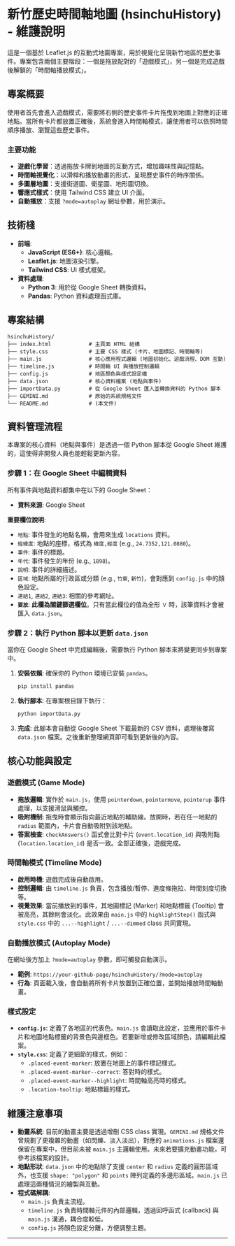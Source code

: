 # 新竹歷史時間軸地圖 (hsinchuHistory) - 維護說明

這是一個基於 Leaflet.js 的互動式地圖專案，用於視覺化呈現新竹地區的歷史事件。專案包含兩個主要階段：一個是拖放配對的「遊戲模式」，另一個是完成遊戲後解鎖的「時間軸播放模式」。

## 專案概要

使用者首先會進入遊戲模式，需要將右側的歷史事件卡片拖曳到地圖上對應的正確地點。當所有卡片都放置正確後，系統會進入時間軸模式，讓使用者可以依照時間順序播放、瀏覽這些歷史事件。

### 主要功能
- **遊戲化學習**：透過拖放卡牌到地圖的互動方式，增加趣味性與記憶點。
- **時間軸視覺化**：以滑桿和播放動畫的形式，呈現歷史事件的時序關係。
- **多圖層地圖**：支援街道圖、衛星圖、地形圖切換。
- **響應式樣式**：使用 Tailwind CSS 建立 UI 介面。
- **自動播放**：支援 `?mode=autoplay` 網址參數，用於演示。

## 技術棧

- **前端**:
  - **JavaScript (ES6+)**: 核心邏輯。
  - **Leaflet.js**: 地圖渲染引擎。
  - **Tailwind CSS**: UI 樣式框架。
- **資料處理**:
  - **Python 3**: 用於從 Google Sheet 轉換資料。
  - **Pandas**: Python 資料處理函式庫。

## 專案結構

```
hsinchuHistory/
├── index.html            # 主頁面 HTML 結構
├── style.css             # 主要 CSS 樣式 (卡片、地圖標記、時間軸等)
├── main.js               # 核心應用程式邏輯 (地圖初始化、遊戲流程、DOM 互動)
├── timeline.js           # 時間軸 UI 與播放控制邏輯
├── config.js             # 地區顏色與樣式設定檔
├── data.json             # 核心資料檔案 (地點與事件)
├── importData.py         # 從 Google Sheet 匯入並轉換資料的 Python 腳本
├── GEMINI.md             # 原始的系統規格文件
└── README.md             # (本文件)
```

## 資料管理流程

本專案的核心資料（地點與事件）是透過一個 Python 腳本從 Google Sheet 維護的，這使得非開發人員也能輕鬆更新內容。

### 步驟 1：在 Google Sheet 中編輯資料

所有事件與地點資料都集中在以下的 Google Sheet：

- **資料來源**: Google Sheet

**重要欄位說明**:
- `地點`: 事件發生的地點名稱，會用來生成 `locations` 資料。
- `經緯度`: 地點的座標，格式為 `緯度,經度` (e.g., `24.7352,121.0880`)。
- `事件`: 事件的標題。
- `年代`: 事件發生的年份 (e.g., `1898`)。
- `說明`: 事件的詳細描述。
- `區域`: 地點所屬的行政區或分類 (e.g., `竹東`, `新竹`)，會對應到 `config.js` 中的顏色設定。
- `連結1`, `連結2`, `連結3`: 相關的參考網址。
- **`要放`**: **此欄為關鍵篩選欄位**。只有當此欄位的值為全形 `Ｖ` 時，該筆資料才會被匯入 `data.json`。

### 步驟 2：執行 Python 腳本以更新 `data.json`

當你在 Google Sheet 中完成編輯後，需要執行 Python 腳本來將變更同步到專案中。

1.  **安裝依賴**:
    確保你的 Python 環境已安裝 `pandas`。
    ```bash
    pip install pandas
    ```

2.  **執行腳本**:
    在專案根目錄下執行：
    ```bash
    python importData.py
    ```

3.  **完成**:
    此腳本會自動從 Google Sheet 下載最新的 CSV 資料，處理後覆寫 `data.json` 檔案。之後重新整理網頁即可看到更新後的內容。

## 核心功能與設定

### 遊戲模式 (Game Mode)

- **拖放邏輯**: 實作於 `main.js`，使用 `pointerdown`, `pointermove`, `pointerup` 事件處理，以支援滑鼠與觸控。
- **吸附機制**: 拖曳時會顯示指向最近地點的輔助線。放開時，若在任一地點的 `radius` 範圍內，卡片會自動吸附到該地點。
- **答案檢查**: `checkAnswers()` 函式會比對卡片 (`event.location_id`) 與吸附點 (`location.location_id`) 是否一致。全部正確後，遊戲完成。

### 時間軸模式 (Timeline Mode)

- **啟用時機**: 遊戲完成後自動啟用。
- **控制邏輯**: 由 `timeline.js` 負責，包含播放/暫停、進度條拖拉、時間刻度切換等。
- **視覺效果**: 當前播放到的事件，其地圖標記 (Marker) 和地點標籤 (Tooltip) 會被高亮，其餘則會淡化。此效果由 `main.js` 中的 `highlightStep()` 函式與 `style.css` 中的 `...--highlight` / `...--dimmed` class 共同實現。

### 自動播放模式 (Autoplay Mode)

在網址後方加上 `?mode=autoplay` 參數，即可觸發自動演示。

- **範例**: `https://your-github-page/hsinchuHistory/?mode=autoplay`
- **行為**: 頁面載入後，會自動將所有卡片放置到正確位置，並開始播放時間軸動畫。

### 樣式設定

- **`config.js`**: 定義了各地區的代表色。`main.js` 會讀取此設定，並應用於事件卡片和地圖地點標籤的背景色與邊框色。若要新增或修改區域顏色，請編輯此檔案。
- **`style.css`**: 定義了更細節的樣式，例如：
  - `.placed-event-marker`: 放置在地圖上的事件標記樣式。
  - `.placed-event-marker--correct`: 答對時的樣式。
  - `.placed-event-marker--highlight`: 時間軸高亮時的樣式。
  - `.location-tooltip`: 地點標籤的樣式。

## 維護注意事項

- **動畫系統**: 目前的動畫主要是透過增刪 CSS class 實現。`GEMINI.md` 規格文件曾規劃了更複雜的動畫（如閃爍、淡入淡出），對應的 `animations.js` 檔案還保留在專案中，但目前未被 `main.js` 主邏輯使用。未來若要擴充動畫功能，可參考該檔案的設計。
- **地點形狀**: `data.json` 中的地點除了支援 `center` 和 `radius` 定義的圓形區域外，也支援 `shape: "polygon"` 和 `points` 陣列定義的多邊形區域。`main.js` 已處理這兩種情況的繪製與互動。
- **程式碼解耦**:
  - `main.js` 負責主流程。
  - `timeline.js` 負責時間軸元件的內部邏輯，透過回呼函式 (callback) 與 `main.js` 溝通，耦合度較低。
  - `config.js` 將顏色設定分離，方便調整主題。

---
